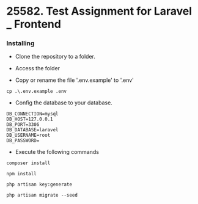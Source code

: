 # 25582. Test Assignment for Laravel _ Frontend 


### Installing

- Clone the repository to a folder.

- Access the folder 

- Copy or rename the file '.env.example' to '.env'

```
cp .\.env.example .env
```

- Config the database to your database.

```
DB_CONNECTION=mysql
DB_HOST=127.0.0.1
DB_PORT=3306
DB_DATABASE=laravel
DB_USERNAME=root
DB_PASSWORD=
```

- Execute the following  commands

```
composer install
```

```
npm install
```

```
php artisan key:generate
```

```
php artisan migrate --seed
```
